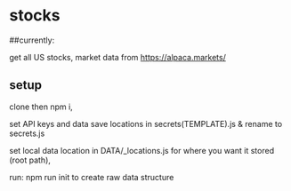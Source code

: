 # stocks

##currently:

get all US stocks, market data from <https://alpaca.markets/>

## setup

clone then npm i,

set API keys and data save locations in secrets(TEMPLATE).js & rename to secrets.js

set local data location in DATA/_locations.js for where you want it stored (root path),

run: npm run init to create raw data structure